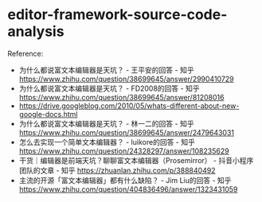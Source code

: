 # editor-framework-source-code-analysis
Reference:
- 为什么都说富文本编辑器是天坑？ - 王平安的回答 - 知乎
https://www.zhihu.com/question/38699645/answer/2990410729
- 为什么都说富文本编辑器是天坑？ - FD2008的回答 - 知乎
https://www.zhihu.com/question/38699645/answer/81208016
- https://drive.googleblog.com/2010/05/whats-different-about-new-google-docs.html
- 为什么都说富文本编辑器是天坑？ - 林一二的回答 - 知乎
https://www.zhihu.com/question/38699645/answer/2479643031
- 怎么去实现一个简单文本编辑器？ - luikore的回答 - 知乎
https://www.zhihu.com/question/24328297/answer/108235629
- 干货｜编辑器是前端天坑？聊聊富文本编辑器（Prosemirror） - 抖音小程序团队的文章 - 知乎
https://zhuanlan.zhihu.com/p/388840492
- 主流的开源「富文本编辑器」都有什么缺陷？ - Jim Liu的回答 - 知乎
https://www.zhihu.com/question/404836496/answer/1323431059